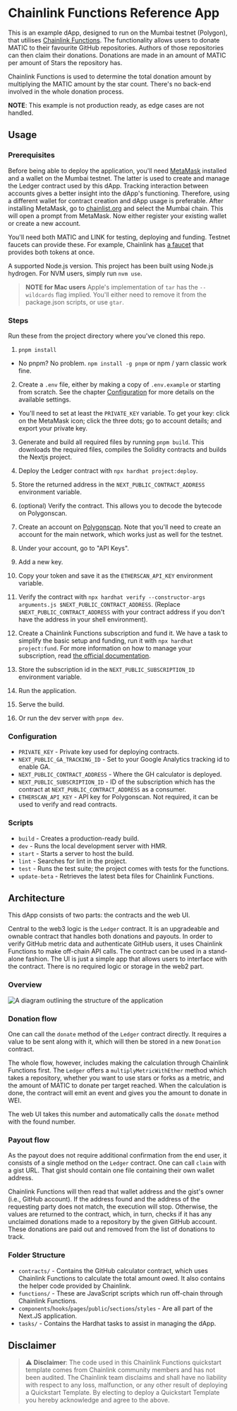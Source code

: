 # Chainlink Functions Reference App

This is an example dApp, designed to run on the Mumbai testnet (Polygon), that utilises [Chainlink Functions](https://docs.chain.link/chainlink-functions/). The functionality allows users to donate MATIC to their favourite GitHub repositories. Authors of those repositories can then claim their donations. Donations are made in an amount of MATIC per amount of Stars the repository has.

Chainlink Functions is used to determine the total donation amount by multiplying the MATIC amount by the star count. There's no back-end involved in the whole donation process.

**NOTE**: This example is not production ready, as edge cases are not handled.

## Usage

### Prerequisites

Before being able to deploy the application, you'll need [MetaMask](https://metamask.io/) installed and a wallet on the Mumbai testnet. The latter is used to create and manage the Ledger contract used by this dApp. Tracking interaction between accounts gives a better insight into the dApp's functioning. Therefore, using a different wallet for contract creation and dApp usage is preferable. After installing MetaMask, go to [chainlist.org](*https://chainlist.org/?testnets=true&search=polygon*) and select the Mumbai chain. This will open a prompt from MetaMask. Now either register your existing wallet or create a new account.

You'll need both MATIC and LINK for testing, deploying and funding. Testnet faucets can provide these. For example, Chainlink has [a faucet](https://faucets.chain.link/mumbai) that provides both tokens at once.

A supported Node.js version. This project has been built using Node.js hydrogen. For NVM users, simply run `nvm use`.

> **NOTE for Mac users** Apple's implementation of `tar` has the `--wildcards` flag implied. You'll either need to remove it from the package.json scripts, or use `gtar`.

### Steps

Run these from the project directory where you've cloned this repo.

1. `pnpm install`
  - No pnpm? No problem. `npm install -g pnpm` or npm / yarn classic work fine.
2. Create a `.env` file, either by making a copy of `.env.example` or starting from scratch. See the chapter [Configuration](#configuration) for more details on the available settings.
  - You'll need to set at least the `PRIVATE_KEY` variable. To get your key: click on the MetaMask icon; click the three dots; go to account details; and export your private key.
3. Generate and build all required files by running `pnpm build`. This downloads the required files, compiles the Solidity contracts and builds the Nextjs project.
4. Deploy the Ledger contract with `npx hardhat project:deploy`.
5. Store the returned address in the `NEXT_PUBLIC_CONTRACT_ADDRESS` environment variable.
6. (optional) Verify the contract. This allows you to decode the bytecode on Polygonscan.
  1. Create an account on [Polygonscan](polygonscan.com). Note that you'll need to create an account for the main network, which works just as well for the testnet.
  2. Under your account, go to "API Keys".
  3. Add a new key.
  4. Copy your token and save it as the `ETHERSCAN_API_KEY` environment variable.
  5. Verify the contract with `npx hardhat verify --constructor-args arguments.js $NEXT_PUBLIC_CONTRACT_ADDRESS`. (Replace `$NEXT_PUBLIC_CONTRACT_ADDRESS` with your contract address if you don't have the address in your shell environment).

7. Create a Chainlink Functions subscription and fund it. We have a task to simplify the basic setup and funding, run it with `npx hardhat project:fund`. For more information on how to manage your subscription, read [the official documentation](https://docs.chain.link/chainlink-functions/resources/subscriptions).
8. Store the subscription id in the `NEXT_PUBLIC_SUBSCRIPTION_ID` environment variable.
9. Run the application.
  1. Serve the build.
  2. Or run the dev server with `pnpm dev`.

### Configuration

- `PRIVATE_KEY` - Private key used for deploying contracts.
- `NEXT_PUBLIC_GA_TRACKING_ID` - Set to your Google Analytics tracking id to enable GA.
- `NEXT_PUBLIC_CONTRACT_ADDRESS` - Where the GH calculator is deployed.
- `NEXT_PUBLIC_SUBSCRIPTION_ID` - ID of the subscription which has the contract at `NEXT_PUBLIC_CONTRACT_ADDRESS` as a consumer.
- `ETHERSCAN_API_KEY` - API key for Polygonscan. Not required, it can be used to verify and read contracts.

### Scripts

- `build` - Creates a production-ready build.
- `dev` - Runs the local development server with HMR.
- `start` - Starts a server to host the build.
- `lint` - Searches for lint in the project.
- `test` - Runs the test suite; the project comes with tests for the functions.
- `update-beta` - Retrieves the latest beta files for Chainlink Functions.

## Architecture

This dApp consists of two parts: the contracts and the web UI.

Central to the web3 logic is the `Ledger` contract. It is an upgradeable and ownable contract that handles both donations and payouts. In order to verify GitHub metric data and authenticate GitHub users, it uses Chainlink Functions to make off-chain API calls. The contract can be used in a stand-alone fashion. The UI is just a simple app that allows users to interface with the contract. There is no required logic or storage in the web2 part.

### Overview

![A diagram outlining the structure of the application](./logic-overview.png)

### Donation flow

One can call the `donate` method of the `Ledger` contract directly. It requires a value to be sent along with it, which will then be stored in a new `Donation` contract.

The whole flow, however, includes making the calculation through Chainlink Functions first. The `Ledger` offers a `multiplyMetricWithEther` method which takes a repository, whether you want to use stars or forks as a metric, and the amount of MATIC to donate per target reached. When the calculation is done, the contract will emit an event and gives you the amount to donate in WEI.

The web UI takes this number and automatically calls the `donate` method with the found number.

### Payout flow

As the payout does not require additional confirmation from the end user, it consists of a single method on the `Ledger` contract. One can call `claim` with a gist URL. That gist should contain one file containing their own wallet address.

Chainlink Functions will then read that wallet address and the gist's owner (i.e., GitHub account). If the address found and the address of the requesting party does not match, the execution will stop. Otherwise, the values are returned to the contract, which, in turn, checks if it has any unclaimed donations made to a repository by the given GitHub account. These donations are paid out and removed from the list of donations to track.

### Folder Structure

- `contracts/` - Contains the GitHub calculator contract, which uses Chainlink Functions to calculate the total amount owed. It also contains the helper code provided by Chainlink.
- `functions/` - These are JavaScript scripts which run off-chain through Chainlink Functions.
- `components`/`hooks`/`pages`/`public`/`sections`/`styles` - Are all part of the Next.JS application.
- `tasks/` - Contains the Hardhat tasks to assist in managing the dApp.

## Disclaimer
> :warning: **Disclaimer**: The code used in this Chainlink Functions quickstart template comes from Chainlink community members and has not been audited. The Chainlink team disclaims and shall have no liability with respect to any loss, malfunction, or any other result of deploying a Quickstart Template. By electing to deploy a Quickstart Template you hereby acknowledge and agree to the above.
